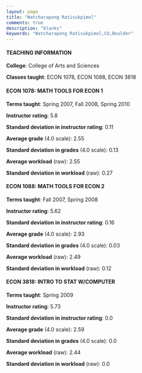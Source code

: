 ```yaml
---
layout: page
title: "Watcharapong Ratisukpimol" 
comments: true
description: "blanks"
keywords: "Watcharapong Ratisukpimol,CU,Boulder"
---
```

<head>
<script src="https://ajax.googleapis.com/ajax/libs/jquery/2.1.3/jquery.min.js"></script>
<script src="https://dl.dropboxusercontent.com/s/pc42nxpaw1ea4o9/highcharts.js?dl=0"></script>
<!-- <script src="../assets/js/highcharts.js"></script> -->
<style type="text/css">@font-face {
	font-family: "Bebas Neue";
	src: url(https://www.filehosting.org/file/details/544349/BebasNeue Regular.otf) format("opentype");
	}
	h1.Bebas { 
		font-family: "Bebas Neue", Verdana, Tahoma;
	}
</style>
</head>
	   
#### TEACHING INFORMATION

**College**: College of Arts and Sciences

**Classes taught**: ECON 1078, ECON 1088, ECON 3818

#### ECON 1078: MATH TOOLS FOR ECON 1

**Terms taught**: Spring 2007, Fall 2008, Spring 2010

**Instructor rating**: 5.8

**Standard deviation in instructor rating**: 0.11

**Average grade** (4.0 scale): 2.55

**Standard deviation in grades** (4.0 scale): 0.13

**Average workload** (raw): 2.55

**Standard deviation in workload** (raw): 0.27

#### ECON 1088: MATH TOOLS FOR ECON 2

**Terms taught**: Fall 2007, Spring 2008

**Instructor rating**: 5.62

**Standard deviation in instructor rating**: 0.16

**Average grade** (4.0 scale): 2.93

**Standard deviation in grades** (4.0 scale): 0.03

**Average workload** (raw): 2.49

**Standard deviation in workload** (raw): 0.12

#### ECON 3818: INTRO TO STAT W/COMPUTER

**Terms taught**: Spring 2009

**Instructor rating**: 5.73

**Standard deviation in instructor rating**: 0.0

**Average grade** (4.0 scale): 2.59

**Standard deviation in grades** (4.0 scale): 0.0

**Average workload** (raw): 2.44

**Standard deviation in workload** (raw): 0.0

